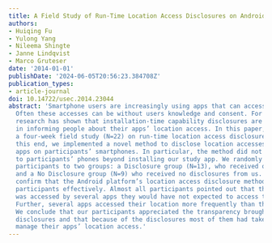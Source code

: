 ```yaml
---
title: A Field Study of Run-Time Location Access Disclosures on Android Smartphones
authors:
- Huiqing Fu
- Yulong Yang
- Nileema Shingte
- Janne Lindqvist
- Marco Gruteser
date: '2014-01-01'
publishDate: '2024-06-05T20:56:23.384708Z'
publication_types:
- article-journal
doi: 10.14722/usec.2014.23044
abstract: 'Smartphone users are increasingly using apps that can access their location.
  Often these accesses can be without users knowledge and consent. For example, recent
  research has shown that installation-time capability disclosures are ineffective
  in informing people about their apps’ location access. In this paper, we present
  a four-week field study (N=22) on run-time location access disclosures. Towards
  this end, we implemented a novel method to disclose location accesses by location-enabled
  apps on participants’ smartphones. In particular, the method did not need any changes
  to participants’ phones beyond installing our study app. We randomly divided our
  participants to two groups: a Disclosure group (N=13), who received our disclosures
  and a No Disclosure group (N=9) who received no disclosures from us. Our results
  confirm that the Android platform’s location access disclosure method does not inform
  participants effectively. Almost all participants pointed out that their location
  was accessed by several apps they would have not expected to access their location.
  Further, several apps accessed their location more frequently than they expected.
  We conclude that our participants appreciated the transparency brought by our run-time
  disclosures and that because of the disclosures most of them had taken actions to
  manage their apps’ location access.'
---
```

